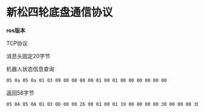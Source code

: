 # 新松四轮底盘通信协议

**ros版本**

TCP协议

消息头固定20字节



机器人状态信息查询

```bash
05 0a 05 0a 01 03 09 00 00 00 00 01 00 01 00 00 00 00 00 00
```

返回58字节

```bash
05 0A 05 0A 01 03 0D 00 00 26 00 01 00 01 19 00 00 00 00 30 00 00 00 3E 00 00 00 01 36 C3 EE FF B5 4A 2D 00 08 EE EF FF 81 42 2D 00 12 C7 45 45 8F 2D 2E 45 3E 4A 20 40 00 00 
```

